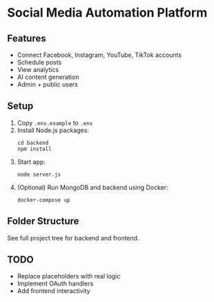 # Social Media Automation Platform

## Features
- Connect Facebook, Instagram, YouTube, TikTok accounts
- Schedule posts
- View analytics
- AI content generation
- Admin + public users

## Setup
1. Copy `.env.example` to `.env`
2. Install Node.js packages:
   ```
   cd backend
   npm install
   ```
3. Start app:
   ```
   node server.js
   ```
4. (Optional) Run MongoDB and backend using Docker:
   ```
   docker-compose up
   ```

## Folder Structure
See full project tree for backend and frontend.

## TODO
- Replace placeholders with real logic
- Implement OAuth handlers
- Add frontend interactivity
